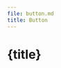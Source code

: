 ```yaml
---
file: button.md
title: Button
---
```


<script>
    import {Button} from '$lib'
</script>

# {title}
